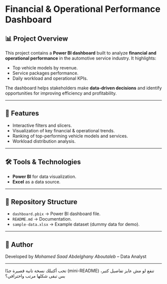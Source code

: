 # Financial & Operational Performance Dashboard

## 📊 Project Overview

This project contains a **Power BI dashboard** built to analyze **financial and operational performance** in the automotive service industry.
It highlights:

* Top vehicle models by revenue.
* Service packages performance.
* Daily workload and operational KPIs.

The dashboard helps stakeholders make **data-driven decisions** and identify opportunities for improving efficiency and profitability.

---

## 🚀 Features

* Interactive filters and slicers.
* Visualization of key financial & operational trends.
* Ranking of top-performing vehicle models and services.
* Workload distribution analysis.

---

## 🛠️ Tools & Technologies

* **Power BI** for data visualization.
* **Excel** as a data source.

---

## 📂 Repository Structure

* `dashboard.pbix` → Power BI dashboard file.
* `README.md` → Documentation.
* `sample-data.xlsx` → Example dataset (dummy data for demo).


---

## 📌 Author

Developed by *Mohamed Saad Abdelghany Aboutaleb* – Data Analyst

---

تحب أكتبلك نسخة تانية قصيرة جدًا (mini-README) تنفع لو مش عايز تفاصيل كتير، بس تبقى شكلها مرتب واحترافي؟
